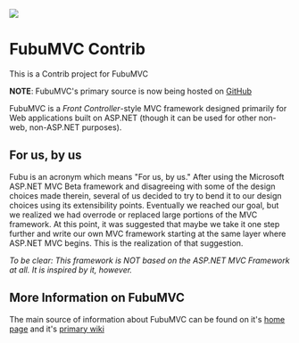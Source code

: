 [![](http://fubumvc.googlecode.com/svn/branches/fubumvcv1/doc/logo/FubuMVC_Logo_Medium.jpg)](http://www.fubumvc.com)
# FubuMVC Contrib #

This is a Contrib project for FubuMVC


**NOTE**: FubuMVC's primary source is now being hosted on [GitHub](http://www.github.com/darthfubumvc/fubumvc)

FubuMVC is a _Front Controller_-style MVC framework designed primarily for Web applications built on ASP.NET (though it can be used for other non-web, non-ASP.NET purposes).

## For us, by us ##

Fubu is an acronym which means "For us, by us."  After using the Microsoft ASP.NET MVC Beta framework and disagreeing with some of the design choices made therein, several of us decided to try to bend it to our design choices using its extensibility points.  Eventually we reached our goal, but we realized we had overrode or replaced large portions of the MVC framework.  At this point, it was suggested that maybe we take it one step further and write our own MVC framework starting at the same layer where ASP.NET MVC begins.  This is the realization of that suggestion.


_To be clear: This framework is NOT based on the ASP.NET MVC Framework at all. It is inspired by it, however._

## More Information on FubuMVC ##

The main source of information about FubuMVC can be found on it's [home page](http://www.fubumvc.com) and it's [primary wiki](http://wiki.fubumvc.com)